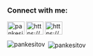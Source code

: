 <h3 align="left">Connect with me:</h3>
<p align="left">
<a href="https://twitter.com/pankesito__" target="blank"><img align="center" src="https://raw.githubusercontent.com/rahuldkjain/github-profile-readme-generator/master/src/images/icons/Social/twitter.svg" alt="pankesito__" height="30" width="40" /></a>
<a href="https://instagram.com/https://www.instagram.com/pankesito_/" target="blank"><img align="center" src="https://raw.githubusercontent.com/rahuldkjain/github-profile-readme-generator/master/src/images/icons/Social/instagram.svg" alt="https://www.instagram.com/pankesito_/" height="30" width="40" /></a>
<a href="https://www.youtube.com/c/https://www.youtube.com/c/impancake" target="blank"><img align="center" src="https://raw.githubusercontent.com/rahuldkjain/github-profile-readme-generator/master/src/images/icons/Social/youtube.svg" alt="https://www.youtube.com/c/impancake" height="30" width="40" /></a>
</p>

<p><img align="left" src="https://github-readme-stats.vercel.app/api/top-langs?username=pankesitov&show_icons=true&locale=en&layout=compact" alt="pankesitov" /></p>

<p>&nbsp;<img align="center" src="https://github-readme-stats.vercel.app/api?username=pankesitov&show_icons=true&locale=en" alt="pankesitov" /></p>
